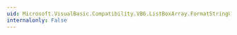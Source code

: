 ```yaml
---
uid: Microsoft.VisualBasic.Compatibility.VB6.ListBoxArray.FormatStringChanged
internalonly: False
---
```

